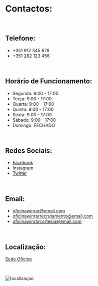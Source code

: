 # Contactos:

<br />

## Telefone:
+ +351 912 345 678
+ +351 282 123 456

<br />

## Horário de Funcionamento:

+ Segunda:  9:00 - 17:00
+ Terça:    9:00 - 17:00
+ Quarta:   9:00 - 17:00
+ Quinta:   9:00 - 17:00
+ Sexta:    9:00 - 17:00
+ Sábado:   9:00 - 17:00
+ Domingo:    FECHADO

<br />

## Redes Sociais:
+ [Facebook](https://www.facebook.com/)
+ [Instagram](https://www.instagram.com/)
+ [Twitter](https://twitter.com) 

<br />

## Email:
+ oficinawinrar@email.com
+ oficinawinrarrecrutamento@email.com
+ oficinawinrarcortesia@email.com

<br />

## Localização:
  
[Sede Oficina](https://www.google.com/search?q=37.011698987033604%2C+-7.921883972344417&rlz=1C1ONGR_pt-PTPT1017PT1017&oq=37.011698987033604%2C+-7.921883972344417&gs_lcrp=EgZjaHJvbWUqBggAEEUYOzIGCAAQRRg70gEHMTkxajBqNKgCALACAA&sourceid=chrome&ie=UTF-8)

<br />

![localizaçao](https://cdn.discordapp.com/attachments/1049372613945851975/1188091545472221224/1.png?ex=6599437a&is=6586ce7a&hm=149c0fc86afd1c1c75f88ba2b82339ab439be2b5deca45ddc116081717a35f4a&)

